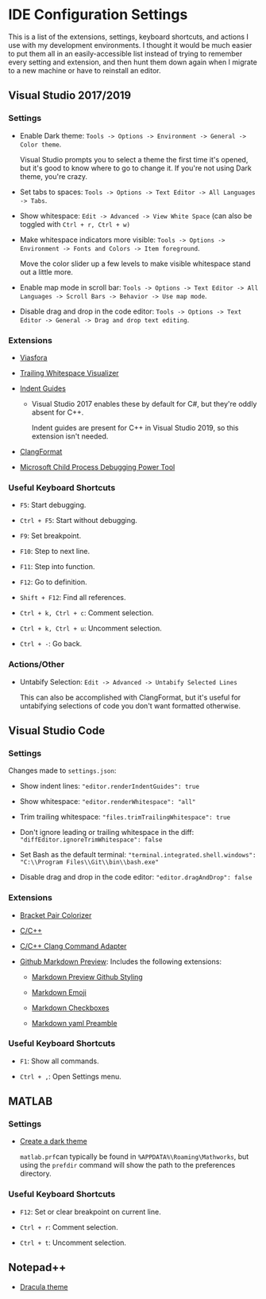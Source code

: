 # IDE Configuration Settings

This is a list of the extensions, settings, keyboard shortcuts, and actions I use with my development environments. I thought it would be much easier to put them all in an easily-accessible list instead of trying to remember every setting and extension, and then hunt them down again when I migrate to a new machine or have to reinstall an editor.

## Visual Studio 2017/2019

### Settings

* Enable Dark theme: `Tools -> Options -> Environment -> General -> Color theme`.

    Visual Studio prompts you to select a theme the first time it's opened, but it's good to know where to go to change it. If you're not using Dark theme, you're crazy.

* Set tabs to spaces: `Tools -> Options -> Text Editor -> All Languages -> Tabs`.

* Show whitespace: `Edit -> Advanced -> View White Space` (can also be toggled with `Ctrl + r, Ctrl + w)`

* Make whitespace indicators more visible: `Tools -> Options -> Environment -> Fonts and Colors -> Item foreground`.

    Move the color slider up a few levels to make visible whitespace stand out a little more.

* Enable map mode in scroll bar: `Tools -> Options -> Text Editor -> All Languages -> Scroll Bars -> Behavior -> Use map mode`.

* Disable drag and drop in the code editor: `Tools -> Options -> Text Editor -> General -> Drag and drop text editing`.

### Extensions

* [Viasfora](https://marketplace.visualstudio.com/items?itemName=TomasRestrepo.Viasfora)

* [Trailing Whitespace Visualizer](https://marketplace.visualstudio.com/items?itemName=MadsKristensen.TrailingWhitespaceVisualizer)

* [Indent Guides](https://marketplace.visualstudio.com/items?itemName=SteveDowerMSFT.IndentGuides)

    * Visual Studio 2017 enables these by default for C#, but they're oddly absent for C++.

         Indent guides are present for C++ in Visual Studio 2019, so this extension isn't needed.

* [ClangFormat](https://marketplace.visualstudio.com/items?itemName=LLVMExtensions.ClangFormat)

* [Microsoft Child Process Debugging Power Tool](https://marketplace.visualstudio.com/items?itemName=vsdbgplat.MicrosoftChildProcessDebuggingPowerTool)

### Useful Keyboard Shortcuts

* `F5`: Start debugging.

* `Ctrl + F5`: Start without debugging.

* `F9`: Set breakpoint.

* `F10`: Step to next line.

* `F11`: Step into function.

* `F12`: Go to definition.

* `Shift + F12`: Find all references.

* `Ctrl + k, Ctrl + c`: Comment selection.

* `Ctrl + k, Ctrl + u`: Uncomment selection.

* `Ctrl + -`: Go back.

### Actions/Other

* Untabify Selection: `Edit -> Advanced -> Untabify Selected Lines`

    This can also be accomplished with ClangFormat, but it's useful for untabifying selections of code you don't want formatted otherwise.

## Visual Studio Code

### Settings

Changes made to `settings.json`:

* Show indent lines: `"editor.renderIndentGuides": true`

* Show whitespace: `"editor.renderWhitespace": "all"`

* Trim trailing whitespace: `"files.trimTrailingWhitespace": true`

* Don't ignore leading or trailing whitespace in the diff: `"diffEditor.ignoreTrimWhitespace": false`

* Set Bash as the default terminal: `"terminal.integrated.shell.windows": "C:\\Program Files\\Git\\bin\\bash.exe"`

* Disable drag and drop in the code editor: `"editor.dragAndDrop": false`

### Extensions

* [Bracket Pair Colorizer](https://marketplace.visualstudio.com/items?itemName=CoenraadS.bracket-pair-colorizer)

* [C/C++](https://marketplace.visualstudio.com/items?itemName=ms-vscode.cpptools)

* [C/C++ Clang Command Adapter](https://marketplace.visualstudio.com/items?itemName=mitaki28.vscode-clang)

* [Github Markdown Preview](https://marketplace.visualstudio.com/items?itemName=bierner.github-markdown-preview): Includes the following extensions:

    * [Markdown Preview Github Styling](https://marketplace.visualstudio.com/items?itemName=bierner.markdown-preview-github-styles)

    * [Markdown Emoji](https://marketplace.visualstudio.com/items?itemName=bierner.markdown-emoji)

    * [Markdown Checkboxes](https://marketplace.visualstudio.com/items?itemName=bierner.markdown-checkbox)

    * [Markdown yaml Preamble](https://marketplace.visualstudio.com/items?itemName=bierner.markdown-yaml-preamble)

### Useful Keyboard Shortcuts

* `F1`: Show all commands.

* `Ctrl + ,`: Open Settings menu.

## MATLAB

### Settings

* [Create a dark theme](https://www.reddit.com/r/matlab/comments/1wb7lw/matlab_dark_theme_easy_way_to_bulkchange_colors/)

     `matlab.prf`can typically be found in `%APPDATA%\Roaming\Mathworks`, but using the `prefdir` command will show the path to the preferences directory.

### Useful Keyboard Shortcuts

* `F12`: Set or clear breakpoint on current line.

* `Ctrl + r`: Comment selection.

* `Ctrl + t`: Uncomment selection.

## Notepad++

* [Dracula theme](https://draculatheme.com/notepad-plus-plus/)